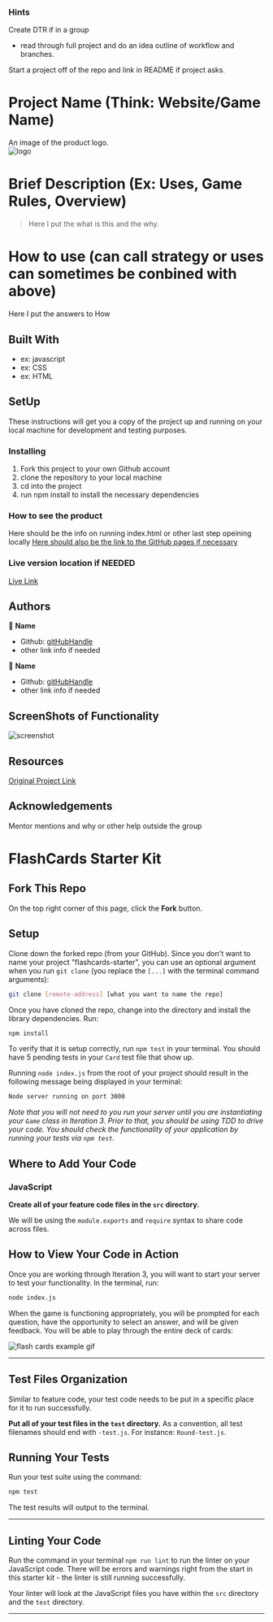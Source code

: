 ### Hints

Create DTR if in a group
* read through full project and do an idea outline of workflow and branches.  

Start a project off of the repo and link in README if project asks.  


# Project Name (Think: Website/Game Name)

An image of the product logo.  
![logo](images/image.png)

# Brief Description (Ex: Uses, Game Rules, Overview)

> Here I put the what is this and the why.

# How to use (can call strategy or uses can sometimes be conbined with above)

Here I put the answers to How

## Built With

- ex: javascript
- ex: CSS
- ex: HTML

## SetUp

These instructions will get you a copy of the project up and running on your local machine for development and testing purposes. 

### Installing
1. Fork this project to your own Github account
2. clone the repository to your local machine
3. cd into the project
4. run npm install to install the necessary dependencies


### How to see the product

Here should be the info on running index.html or other last step opeining locally
[Here should also be the link to the GitHub pages if necessary](https://google.com)

### Live version location if NEEDED

[Live Link](https://google.com)


## Authors

👤 **Name**
- Github: [gitHubHandle](link)
- other link info if needed

👤 **Name**
- Github: [gitHubHandle](link)
- other link info if needed

## ScreenShots of Functionality

![screenshot](images/image.png)


## Resources

[Original Project Link](link)

## Acknowledgements

Mentor mentions and why or other help outside the group

# FlashCards Starter Kit

## Fork This Repo

On the top right corner of this page, click the **Fork** button.

## Setup

Clone down the forked repo (from your GitHub). Since you don't want to name your project "flashcards-starter", you can use an optional argument when you run `git clone` (you replace the `[...]` with the terminal command arguments):

```bash
git clone [remote-address] [what you want to name the repo]
```

Once you have cloned the repo, change into the directory and install the library dependencies. Run:

```bash
npm install
```

To verify that it is setup correctly, run `npm test` in your terminal. You should have 5 pending tests in your `Card` test file that show up.

Running `node index.js` from the root of your project should result in the following message being displayed in your terminal: 

```bash
Node server running on port 3000
```

*Note that you will not need to you run your server until you are instantiating your `Game` class in Iteration 3. Prior to that, you should be using TDD to drive your code. You should check the functionality of your application by running your tests via `npm test`.*


## Where to Add Your Code

### JavaScript

**Create all of your feature code files in the `src` directory.**

We will be using the `module.exports` and `require` syntax to share code across files.

## How to View Your Code in Action

Once you are working through Iteration 3, you will want to start your server to test your functionality.
In the terminal, run:

```bash
node index.js
```

When the game is functioning appropriately, you will be prompted for each question, have the opportunity to select an answer, and will be given feedback. You will be able to play through the entire deck of cards:

![flash cards example gif](https://media.giphy.com/media/1zkb1q58eTiTH6D7wc/giphy.gif)

---

## Test Files Organization

Similar to feature code, your test code needs to be put in a specific place for it to run successfully.

**Put all of your test files in the `test` directory.** As a convention, all test filenames should end with `-test.js`. For instance: `Round-test.js`.

## Running Your Tests

Run your test suite using the command:

```bash
npm test
```

The test results will output to the terminal.

---

## Linting Your Code

Run the command in your terminal `npm run lint` to run the linter on your JavaScript code. There will be errors and warnings right from the start in this starter kit - the linter is still running successfully.

Your linter will look at the JavaScript files you have within the `src` directory and the `test` directory. 

---
